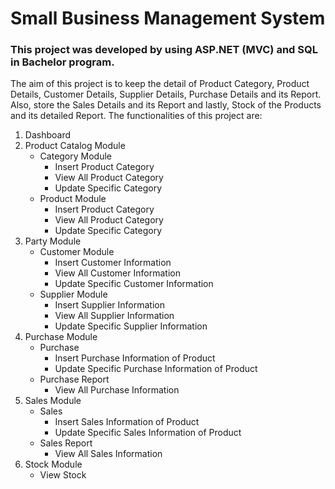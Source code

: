 # Small Business Management System
### This project was developed by using ASP.NET (MVC) and SQL in Bachelor program. 
The aim of this project is to keep the detail of Product Category, Product Details, Customer Details, Supplier Details, Purchase Details and its Report. Also, store the Sales Details and its Report and lastly, Stock of the Products and its detailed Report.
The functionalities of this project are:
1. Dashboard
1. Product Catalog Module
	* Category Module
		* Insert Product Category
		* View All Product Category
		* Update Specific Category
	* Product Module
		* Insert Product Category
		* View All Product Category
		* Update Specific Category
1. Party Module
	* Customer Module
		* Insert Customer Information
		* View All Customer Information
		* Update Specific Customer Information
	* Supplier Module
		* Insert Supplier Information
		* View All Supplier Information
		* Update Specific Supplier Information
1. Purchase Module
	* Purchase
		* Insert Purchase Information of Product
		* Update Specific Purchase Information of Product
	* Purchase Report
		* View All Purchase Information
1. Sales Module
	* Sales
		* Insert Sales Information of Product
		* Update Specific Sales Information of Product
	* Sales Report
		* View All Sales Information
1. Stock Module
	* View Stock
